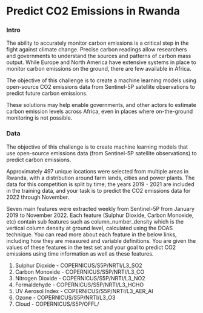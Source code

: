 # Predict CO2 Emissions in Rwanda
### Intro
The ability to accurately monitor carbon emissions is a critical step in the fight against climate change. Precise carbon readings allow researchers and governments to understand the sources and patterns of carbon mass output. While Europe and North America have extensive systems in place to monitor carbon emissions on the ground, there are few available in Africa.

The objective of this challenge is to create a machine learning models using open-source CO2 emissions data from Sentinel-5P satellite observations to predict future carbon emissions.

These solutions may help enable governments, and other actors to estimate carbon emission levels across Africa, even in places where on-the-ground monitoring is not possible.

### Data
The objective of this challenge is to create machine learning models that use open-source emissions data (from Sentinel-5P satellite observations) to predict carbon emissions.

Approximately 497 unique locations were selected from multiple areas in Rwanda, with a distribution around farm lands, cities and power plants. The data for this competition is split by time; the years 2019 - 2021 are included in the training data, and your task is to predict the CO2 emissions data for 2022 through November.

Seven main features were extracted weekly from Sentinel-5P from January 2019 to November 2022. Each feature (Sulphur Dioxide, Carbon Monoxide, etc) contain sub features such as column_number_density which is the vertical column density at ground level, calculated using the DOAS technique. You can read more about each feature in the below links, including how they are measured and variable definitions. You are given the values of these features in the test set and your goal to predict CO2 emissions using time information as well as these features.

1. Sulphur Dioxide - COPERNICUS/S5P/NRTI/L3_SO2
2. Carbon Monoxide - COPERNICUS/S5P/NRTI/L3_CO
3. Nitrogen Dioxide - COPERNICUS/S5P/NRTI/L3_NO2
4. Formaldehyde - COPERNICUS/S5P/NRTI/L3_HCHO
5. UV Aerosol Index - COPERNICUS/S5P/NRTI/L3_AER_AI
6. Ozone - COPERNICUS/S5P/NRTI/L3_O3
7. Cloud - COPERNICUS/S5P/OFFL/
